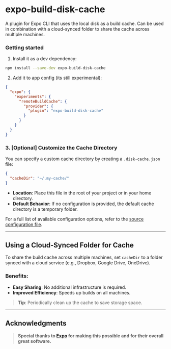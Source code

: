 # expo-build-disk-cache

A plugin for Expo CLI that uses the local disk as a build cache.
Can be used in combination with a cloud-synced folder to share the cache across multiple machines.

### Getting started

1. Install it as a dev dependency:

```bash
npm install --save-dev expo-build-disk-cache
```

2. Add it to app config (its still experimental):

```json
{
  "expo": {
    "experiments": {
      "remoteBuildCache": {
        "provider": {
          "plugin": "expo-build-disk-cache"
        }
      }
    }
  }
}
```

### 3. [Optional] Customize the Cache Directory

You can specify a custom cache directory by creating a `.disk-cache.json` file:

```json
{
  "cacheDir": "~/.my-cache/"
}
```

- **Location**: Place this file in the root of your project or in your home directory.
- **Default Behavior**: If no configuration is provided, the default cache directory is a temporary folder.

For a full list of available configuration options, refer to the [source configuration file](./src/config.ts).

---

## Using a Cloud-Synced Folder for Cache

To share the build cache across multiple machines, set `cacheDir` to a folder synced with a cloud service (e.g., Dropbox, Google Drive, OneDrive).

### Benefits:
- **Easy Sharing**: No additional infrastructure is required.
- **Improved Efficiency**: Speeds up builds on all machines.

> **Tip**: Periodically clean up the cache to save storage space.

---

## Acknowledgments

> **Special thanks to [Expo](https://expo.dev/) for making this possible and for their overall great software.**
